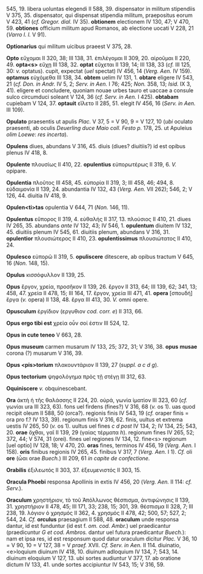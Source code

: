 545, 19. libera uoluntas elegendi II 588, 39. dispensator in militum
stipendiis V 375, 35. dispensator, qui dispensat stipendia militum,
praepositus eorum V 423, 41 (*cf. Gregor. dial.* IV 35). **obtionem**
electionem IV 130, 47; V 470, 59. **obtiones** officium militum apud
Romanos, ab electione uocati V 228, 21 (*Varro l. l.* V 91).

**Optionarius** qui militum uicibus praeest V 375, 28.

**Opto** εὔχομαι II 320, 38; III 138, 31. ἐπιλέγομαι II 309, 20.
αἱροῦμαι II 220, 49. **opta\<s\>** εὔχῃ III 138, 32. **optat** εὔχεται
II 139, 14; III 138, 33 (*cf.* III 125, 30: *v.* optatus). cupit,
expectat (*uel* spectat) IV 456, 14 (*Verg. Aen.* IV 159). **optamus**
εὐχόμεθα III 138, 34. **obtem** uelim IV 131, 1. **obtare** eligere IV
543, 21 (*cf. Don. in Andr.* IV 5, 2; *Serv. in Aen.* I 76; 425;
*Non.* 358, 13; *Isid.* IX 3, 41). eligere et concludere, quoniam nouae
urbes tauro et uaccae a consule sulco circumduci soleant V 124, 36 (*cf.
Serv. in Aen.* I 425). **obtabam** cupiebam V 124, 37. **optauit**
εἵλετο II 285, 51. elegit IV 456, 16 (*Serv. in Aen.* III 109).

**Opulato** praesentis ut apulis *Plac.* V 37, 5 = V 90, 9 = V 127, 10
(*ubi* oculato praesenti, ab oculis *Deuerling duce Maio coll. Festo p.*
178, 25. ut Apuleius *olim Loewe*: *res incerta*).

**Opulens** diues, abundans V 316, 45. diuis (diues? diuitiis?) id est
opibus plenus IV 418, 8.

**Opulente** πλουσίως II 410, 22. **opulentius** εὐπορωτέρως II 319, 6.
*V.* opipare.

**Opulentia** πλοῦτος III 458, 45. εὐπορία II 319, 3; III 458, 46; 494,
8. εὐδαιμονία II 139, 24. abundantia IV 132, 43 (*Verg. Aen.* VII 262);
546, 2; V 126, 44. diuitia IV 418, 9.

**Opulen\<ti\>tas** opulentia V 644, 71 (*Non.* 146, 11).

**Opulentus** εὔπορος II 319, 4. εὐθαλής II 317, 13. πλούσιος II 410,
21. diues IV 265, 35. abundans *ante* IV 132, 43; IV 546, 1.
**opulentum** diuitem IV 132, 45. diuitiis plenum IV 545, 61. diuitiis
plenum, abundans V 316, 31. **opulentior** πλουσιώτερος II 410, 23.
**opulentissimus** πλουσιώτατος II 410, 24.

**Opulesco** εὐπορῶ II 319, 5. **opuliscere** ditescere, ab opibus
tractum V 645, 16 (*Non.* 148, 15).

**Opulus** κισσόφυλλον II 139, 25.

**Opus** ἔργον, χρεία, προσῆκον II 139, 26. ἔργον II 313, 64; III 139,
62; 341, 13; 458, 47. χρεία II 478, 15; III 164, 17. ἔργον, χρεία III
471, 41. **opera** \[σπουδή\] ἔργα (*v.* opera) II 138, 48. ἔργα III
413, 30. *V.* omni opere.

**Opusculum** ἐργίδιον (εργυθιον *cod. corr. e*) II 313, 66.

**Opus ergo tibi est** χρεία οὖν σοί ἐστιν III 524, 12.

**Opus in cute teneo** V 663, 28.

**Opus museum** carmen musarum IV 133, 25; 372, 31; V 316, 38. **opus**
**musae** corona (?) musarum V 316, 39.

**Opus \<pis\>torium** πλακουντάριον II 139, 27 (*suppl. a c d g*).

**Opus tectorium** ψηφολόγημα πρὸς τῇ στέγῃ III 312, 63.

**Oquiniscere** *v.* obquinescebant.

**Ora** ἀκτὴ ἡ τῆς θαλάσσης II 224, 20. οὐρά, γωνία ἱματίον III 323, 60
(*cf.* γωνίαι ura III 323, 63). fons uel firdens (fines?) V 316, 68
(*v.* os 1). uas quod recipit oleum II 588, 50 (orca?). regionis finis
IV 543, 19 (*cf.* oraper finis = ora pro f.? IV 133, 39). regionum finis
V 316, 62. finis, uultus et extrema uestis IV 265, 50 (*v.* os 1).
uultus uel fines *c d post* IV 134, 2; IV 134, 25; 543, 20. **orae**
ὄχθαι, γαῖ II 139, 29 (γαίας τέρματα *h*). regionum fines IV 265, 52;
372, 44; V 574, 31 (orei). fines uel regiones IV 134, 12. fine\<s\>
regionum \[uel optio\] IV 128, 18; V 470, 20. **oras** fines, terminos
IV 456, 19 (*Verg. Aen.* I 158). **oris** finibus regionis IV 265, 45.
finibus V 317, 7 (*Verg. Aen.* I 1). *Cf.* oli **ore** (ὦαι orae
*Buech.*) III 209, 61 *in capite de confectione.*

**Orabilis** ἐξιλεωτός II 303, 37. ἐξευμενιστός II 303, 15.

**Oracula Phoebi** responsa Apollinis in extis IV 456, 20 (*Verg. Aen.*
II 114: *cf. Serv.*).

**Oraculum** χρηστήριον, τὸ τοῦ Ἀπόλλωνος θέσπισμα, ἀντιφώνησις II 139,
31. χρηστήριον II 478, 45; III 171, 33; 238, 15; 301, 39. θέσπισμα II
328, 7; III 238, 19. λόγιον ὁ χρησμός II 362, 4. χρησμός II 478, 42;
500, 57; 527, 2; 544, 24. *Cf.* **orculus** praesagium II 588, 48.
**oraculum** unde responsa dantur, id est funduntur (id est f. *om. cod.
Ambr.*) uel praedicantur (praedicuntur *G et cod. Ambros.* dantur uel
futura praedicantur *Buech.*): nam et ipsa res, id est responsum quod
datur oraculum dicitur *Plac.* V 36, 10 = V 90, 10 = V 127, 38 = V
*praef.* XVII. *Cf. Serv. in Aen.* II 114. diuinatio, \<e\>loquium
diuinum IV 418, 10. diuinum adloquium IV 134, 7; 543, 14. diuinum
eloquium V 127, 13. ubi sortes audiuntur V 377, 17. ab oratione dictum
IV 133, 41. unde sortes accipiuntur IV 543, 15; V 316, 59.
